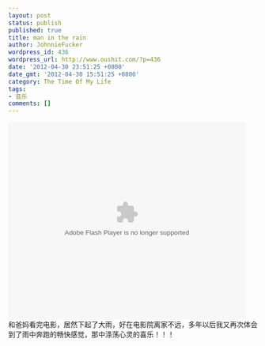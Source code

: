 ```yaml
---
layout: post
status: publish
published: true
title: man in the rain
author: JohnnieFucker
wordpress_id: 436
wordpress_url: http://www.oushit.com/?p=436
date: '2012-04-30 23:51:25 +0800'
date_gmt: '2012-04-30 15:51:25 +0800'
category: The Time Of My Life
tags:
- 音乐
comments: []
---
```

<p><embed src="http://player.youku.com/player.php/sid/XMzgyMjA4NzAw/v.swf" quality="high" width="480" height="400" align="middle" allowScriptAccess="sameDomain" allowFullscreen="true" type="application/x-shockwave-flash"></embed><br />
和爸妈看完电影，居然下起了大雨，好在电影院离家不远，多年以后我又再次体会到了雨中奔跑的畅快感觉，那中涤荡心灵的喜乐！！！</p>
